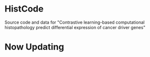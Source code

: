 # HistCode
Source code and data for "Contrastive learning-based computational histopathology predict differential expression of cancer driver genes"

# Now Updating
